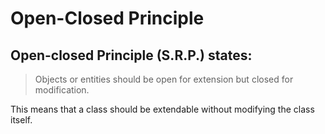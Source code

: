 # Open-Closed Principle

## Open-closed Principle (S.R.P.) states:

> Objects or entities should be open for extension but closed for modification.

This means that a class should be extendable without modifying the class itself.
